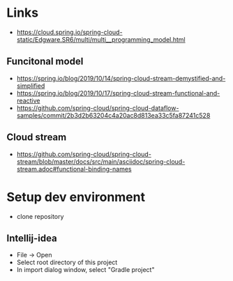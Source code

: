 # Links
* https://cloud.spring.io/spring-cloud-static/Edgware.SR6/multi/multi__programming_model.html


## Funcitonal model
* https://spring.io/blog/2019/10/14/spring-cloud-stream-demystified-and-simplified
* https://spring.io/blog/2019/10/17/spring-cloud-stream-functional-and-reactive
* https://github.com/spring-cloud/spring-cloud-dataflow-samples/commit/2b3d2b63204c4a20ac8d813ea33c5fa87241c528
 
 
## Cloud stream
* https://github.com/spring-cloud/spring-cloud-stream/blob/master/docs/src/main/asciidoc/spring-cloud-stream.adoc#functional-binding-names


# Setup dev environment
* clone repository

## Intellij-idea
* File -> Open
* Select root directory of this project
* In import dialog window, select "Gradle project"